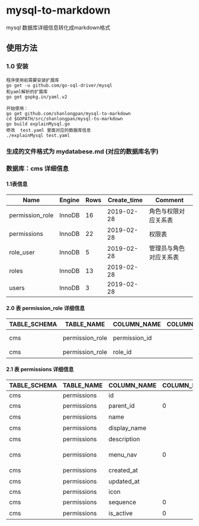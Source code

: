 # mysql-to-markdown
mysql 数据库详细信息转化成markdown格式
## 使用方法
### 1.0 安装
    程序使用前需要安装扩展库
    go get -u github.com/go-sql-driver/mysql
    和yaml解析的扩展库
    go get gopkg.in/yaml.v2
    
    开始使用：
    go get github.com/shanlongpan/mysql-to-markdown
    cd $GOPATH/src/shanlongpan/mysql-to-markdown
    go build explainMysql.go
    修改  test.yaml 里面对应的数据库信息
    ./explainMysql test.yaml
  
### 生成的文件格式为 mydatabese.md (对应的数据库名字)

### 数据库：cms 详细信息
#### 1.1表信息
| Name| Engine | Rows | Create_time| Comment|
| ---- | ---- | ---- |---- |---- |
|permission\_role|InnoDB|16|2019-02-28|角色与权限对应关系表|
|permissions|InnoDB|22|2019-02-28|权限表|
|role\_user|InnoDB|5|2019-02-28|管理员与角色对应关系表|
|roles|InnoDB|13|2019-02-28||
|users|InnoDB|3|2019-02-28||
#### 2.0 表 permission\_role 详细信息
| TABLE_SCHEMA| TABLE_NAME | COLUMN_NAME | COLUMN_DEFAULT| COLUMN_TYPE|COLUMN_KEY|COLUMN_COMMENT|
| ---- | ---- | ---- |---- |---- |----|---- | 
|cms|permission\_role|permission\_id||int(10) unsigned|PRI|权限ID|
|cms|permission\_role|role\_id||int(11)|PRI|角色ID|
#### 2.1 表 permissions 详细信息
| TABLE_SCHEMA| TABLE_NAME | COLUMN_NAME | COLUMN_DEFAULT| COLUMN_TYPE|COLUMN_KEY|COLUMN_COMMENT|
| ---- | ---- | ---- |---- |---- |----|---- | 
|cms|permissions|id||int(11)|PRI||
|cms|permissions|parent\_id|0|int(11)||父id|
|cms|permissions|name||varchar(255)||权限名称|
|cms|permissions|display\_name||varchar(255)||显示名称|
|cms|permissions|description||varchar(255)||备注|
|cms|permissions|menu\_nav|0|tinyint(1)||是否是菜单项 1 是项0不是|
|cms|permissions|created\_at||timestamp||创建时间|
|cms|permissions|updated\_at||timestamp||更新时间|
|cms|permissions|icon||varchar(50)|||
|cms|permissions|sequence|0|tinyint(4)||由大到小排序|
|cms|permissions|is\_active|0|tinyint(4)||0使用，1删除|
